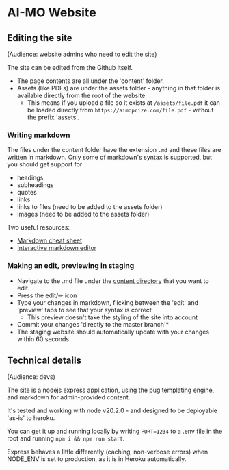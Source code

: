 # AI-MO Website

## Editing the site

(Audience: website admins who need to edit the site)

The site can be edited from the Github itself. 
- The page contents are all under the 'content' folder.
- Assets (like PDFs) are under the assets folder - anything in that folder is available directly from the root of the website
  - This means if you upload a file so it exists at `/assets/file.pdf` it can be loaded directly from `https://aimoprize.com/file.pdf` - without the prefix 'assets'.

### Writing markdown

The files under the content folder have the extension `.md` and these files are written in markdown. Only some of markdown's syntax is supported, but you should get support for
- headings
- subheadings
- quotes
- links
- links to files (need to be added to the assets folder)
- images (need to be added to the assets folder)

Two useful resources:
- [Markdown cheat sheet](https://www.markdownguide.org/cheat-sheet/)
- [Interactive markdown editor](https://stackedit.io/)

### Making an edit, previewing in staging
- Navigate to the .md file under the [content directory](/content) that you want to edit.
- Press the edit/✏ icon 
- Type your changes in markdown, flicking between the 'edit' and 'preview' tabs to see that your syntax is correct
  - This preview doesn't take the styling of the site into account
- Commit your changes 'directly to the master branch'\*
- The staging website should automatically update with your changes within 60 seconds


## Technical details

(Audience: devs)

The site is a nodejs express application, using the pug templating engine, and markdown for admin-provided content. 

It's tested and working with node v20.2.0 - and designed to be deployable 'as-is' to heroku.

You can get it up and running locally by writing `PORT=1234` to a .env file in the root and running `npm i && npm run start`.

Express behaves a little differently (caching, non-verbose errors) when NODE_ENV is set to production, as it is in Heroku automatically. 